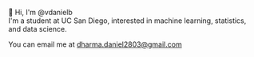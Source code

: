 👋 Hi, I'm @vdanielb<br>
I'm a student at UC San Diego, interested in machine learning, statistics, and data science. 
  
You can email me at dharma.daniel2803@gmail.com

<!---
vdanielb/vdanielb is a ✨ special ✨ repository because its `README.md` (this file) appears on your GitHub profile.
You can click the Preview link to take a look at your changes.
--->
